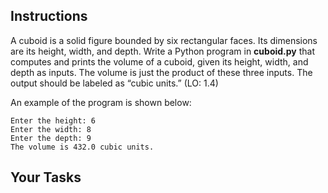 ## Instructions

A cuboid is a solid figure bounded by six rectangular faces. Its dimensions are its height, width, and depth. Write a Python program in **cuboid.py** that computes and prints the volume of a cuboid, given its height, width, and depth as inputs. The volume is just the product of these three inputs. The output should be labeled as “cubic units.” (LO: 1.4)

An example of the program is shown below:

```
Enter the height: 6
Enter the width: 8
Enter the depth: 9
The volume is 432.0 cubic units.
```

## Your Tasks
